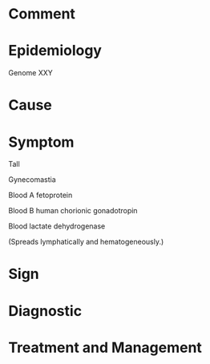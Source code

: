 # Comment

# Epidemiology

Genome XXY

# Cause

# Symptom

Tall

Gynecomastia

Blood A fetoprotein

Blood B human chorionic gonadotropin

Blood lactate dehydrogenase

(Spreads lymphatically and hematogeneously.)

# Sign

# Diagnostic

# Treatment and Management
